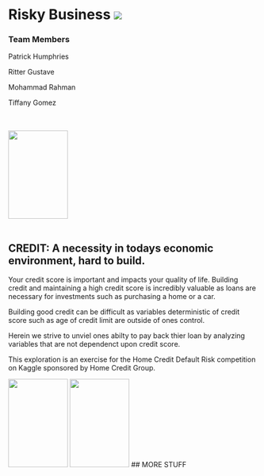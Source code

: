 # Risky Business <img src = "https://img.shields.io/badge/Credit%20Default-Predictor-red.svg">
### Team Members
<p> Patrick Humphries </p>
<p> Ritter Gustave </p>
<p> Mohammad Rahman </p>
<p> Tiffany Gomez </p>

<br>
</br>

<img src= "https://cdn.dribbble.com/users/869467/screenshots/2662113/finance-at-your-fingertips.gif" width="120" height="178">
<br>
</br>

## CREDIT: A necessity in todays economic environment, hard to build.
<p>Your credit score is important and impacts your quality of life. Building credit and maintaining a high credit score is incredibly valuable as loans are necessary for investments such as purchasing a home or a car. </p>

<p> Building good credit can be difficult as variables deterministic of credit score such as age of credit limit are outside of ones control.  </p>

<p> Herein we strive to unviel ones abilty to pay back thier loan by analyzing variables that are not dependenct upon credit score. </p>

<p> This exploration is an exercise for the Home Credit Default Risk competition on Kaggle sponsored by Home Credit Group. </p>
<img src= "https://upload.wikimedia.org/wikipedia/commons/thumb/7/7c/Kaggle_logo.png/400px-Kaggle_logo.png"width="120" height="178"> 
<img src= "https://image.pitchbook.com/rTjD6D3GbnaTrBrOxkBswvYMfGU1503928190520_200x200"width="120" height="178">
## MORE STUFF
